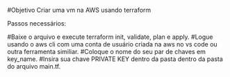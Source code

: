 #Objetivo 
Criar uma vm na AWS usando terraform

Passos necessários:

#Baixe o arquivo e execute terraform init, validate, plan e apply.
#Logue usando o aws cli com uma conta de usuário criada na aws no vs code ou outra ferramenta similiar.
#Coloque o nome do seu par de chaves em key_name.
#Insira sua chave PRIVATE KEY dentro da pasta dentro da pasta do arquivo main.tf.

